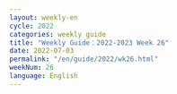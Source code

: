 ```yaml
---
layout: weekly-en
cycle: 2022
categories: weekly guide
title: "Weekly Guide：2022-2023 Week 26"
date: 2022-07-03
permalink: "/en/guide/2022/wk26.html"
weekNum: 26
language: English
---
```

